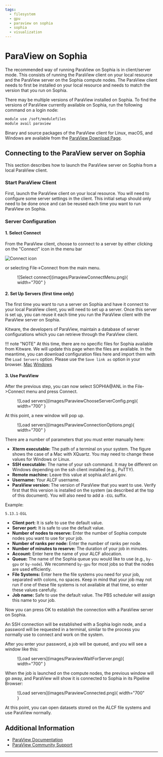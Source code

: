 ```yaml
---
tags:
  - filesystem
  - gpu
  - paraview on sophia
  - sophia
  - visualization
---
```


# ParaView on Sophia

The recommended way of running ParaView on Sophia is in client/server mode. This consists of running the ParaView client on your local resource and the ParaView server on the Sophia compute nodes. The ParaView client needs to first be installed on your local resource and needs to match the version that you run on Sophia.

There may be multiple versions of ParaView installed on Sophia. To find the versions of ParaView currently available on Sophia, run the following command on a login node: 
```bash
module use /soft/modulefiles
module avail paraview
```

Binary and source packages of the ParaView client for Linux, macOS, and Windows are available from the [ParaView Download Page](https://www.paraview.org/download/).

## Connecting to the ParaView server on Sophia

This section describes how to launch the ParaView server on Sophia from a local ParaView client.

### Start ParaView Client

First, launch the ParaView client on your local resource. You will need to configure some server settings in the client. This initial setup should only need to be done once and can be reused each time you want to run ParaView on Sophia.

### Server Configuration

#### 1. Select Connect

From the ParaView client, choose to connect to a server by either clicking on the "Connect" icon in the menu bar

![Connect icon](images/connect-icon.png)

or selecting File->Connect from the main menu.

<figure markdown>
  ![Select connect](images/ParaviewConnectMenu.png){ width="700" }
</figure>

#### 2. Set Up Servers (first time only)

The first time you want to run a server on Sophia and have it connect to your local ParaView client, you will need to set up a server. Once this server is set up, you can reuse it each time you run the ParaView client with the ParaView server on Sophia.

Kitware, the developers of ParaView, maintain a database of server configurations which you can retrieve through the ParaView client.

!!! note "NOTE"
    At this time, there are no specific files for Sophia available from Kitware. We will update this page when the files are available. In the meantime, you can download configuration files here and import them with the `Load Servers` option. Please use the `Save link as` option in your browser. [Mac](serverfiles/sophia.pvsc) [Windows](serverfiles/windowsToSophia.pvsc)

<!--
<figure markdown>
  ![Load servers](images/ParaviewFetchServers.png){ width="700" }
</figure>
-->

#### 3. Use ParaView

After the previous step, you can now select SOPHIA@ANL in the File->Connect menu and press Connect.

<figure markdown>
  ![Load servers](images/ParaviewChooseServerConfig.png){ width="700" }
</figure>

At this point, a new window will pop up.

<figure markdown>
  ![Load servers](images/ParaviewConnectionOptions.png){ width="700" }
</figure>

There are a number of parameters that you must enter manually here:

- **Xterm executable:** The path of a terminal on your system. The figure shows the case of a Mac with XQuartz. You may need to change these values for Windows or Linux.
- **SSH executable:** The name of your ssh command. It may be different on Windows depending on the ssh client installed (e.g., PuTTY).
- **Remote machine:** Leave this value at sophia.alcf.anl.gov.
- **Username:** Your ALCF username.
- **ParaView version:** The version of ParaView that you want to use. Verify first that this version is installed on the system (as described at the top of this document). You will also need to add a `-EGL` suffix.

Example:
```
5.13.1-EGL
```

- **Client port:** It is safe to use the default value.
- **Server port:** It is safe to use the default value.
- **Number of nodes to reserve:** Enter the number of Sophia compute nodes you want to use for your job.
- **Number of ranks per node:** Enter the number of ranks per node.
- **Number of minutes to reserve:** The duration of your job in minutes.
- **Account:** Enter here the name of your ALCF allocation.
- **Queue:** The name of the Sophia queue you would like to use (e.g., `by-gpu` or `by-node`). We recommend `by-gpu` for most jobs so that the nodes are used efficiently.
- **File Systems:** Enter here the file systems you need for your job, separated with colons, no spaces. Keep in mind that your job may not run if one of these file systems is not available at that time, so enter these values carefully.
- **Job name:** Safe to use the default value. The PBS scheduler will assign this name to your job.

Now you can press OK to establish the connection with a ParaView server on Sophia.

An SSH connection will be established with a Sophia login node, and a password will be requested in a terminal, similar to the process you normally use to connect and work on the system.

After you enter your password, a job will be queued, and you will see a window like this:

<figure markdown>
  ![Load servers](images/ParaviewWaitForServer.png){ width="700" }
</figure>

When the job is launched on the compute nodes, the previous window will go away, and ParaView will show it is connected to Sophia in its Pipeline Browser:

<figure markdown>
  ![Load servers](images/ParaviewConnected.png){ width="700" }
</figure>

At this point, you can open datasets stored on the ALCF file systems and use ParaView normally.

## Additional Information

- [ParaView Documentation](https://docs.paraview.org/en/latest/)
- [ParaView Community Support](https://discourse.paraview.org/)

---